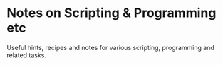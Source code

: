 Notes on Scripting & Programming etc
====================================

Useful hints, recipes and notes for various scripting, programming and related
tasks.
